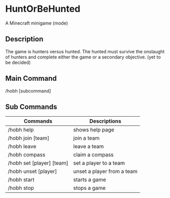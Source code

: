 # HuntOrBeHunted
A Minecraft minigame (mode)

## Description
The game is hunters versus hunted. The hunted must survive the onslaught of hunters and complete either the game or a secondary objective.
(yet to be decided)

## Main Command

/hobh [subcommand]

## Sub Commands
| Commands  | Descriptions |
| ------------- | ------------- |
| /hobh help  | shows help page  |
| /hobh join [team]  | join a team  |
| /hobh leave  | leave a team  |
| /hobh compass  | claim a compass  |
| /hobh set [player] [team]  | set a player to a team  |
| /hobh unset [player] | unset a player from a team |
| /hobh start | starts a game |
| /hobh stop | stops a game |
